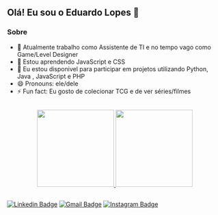 ## Olá! Eu sou o Eduardo Lopes 👋

### Sobre
- 🔭 Atualmente trabalho como Assistente de TI e no tempo vago como Game/Level Designer
- 🌱 Estou aprendendo JavaScript e CSS
- 👯 Eu estou disponivel para participar em projetos utilizando Python, Java , JavaScript e PHP
- 😄 Pronouns: ele/dele
- ⚡ Fun fact: Eu gosto de colecionar TCG e de ver séries/filmes

##

 <div align="center">
  <a href="https://github.com/Dubiscos">
  <img height="180em" src="https://github-readme-stats-sigma-five.vercel.app/api?username=Dubiscos&show_icons=true&theme=cobalt&include_all_commits=true&count_private=true"/>
  <img height="180em" src="https://github-readme-stats-sigma-five.vercel.app/api/top-langs/?username=Dubiscos&layout=compact&langs_count=7&theme=cobalt"/>
</div>

##

[![Linkedin Badge](https://img.shields.io/badge/-LinkedIn-blue?style=flat-square&logo=Linkedin&logoColor=white&link=https://www.linkedin.com/in/edu-lopes/)](https://www.linkedin.com/in/edu-lopes/)
[![Gmail Badge](https://img.shields.io/badge/-Gmail-%23EA4335?style=flat-square&logo=Gmail&logoColor=white&link=mailto:edulopesfe@gmail.com)](mailto:edulopesfe@gmail.com)
[![Instagram Badge](https://img.shields.io/badge/-Instagram-%23E4405F?style=flat-square&logo=instagram&logoColor=white&link=https://www.instagram.com/dubiscos/)](https://www.instagram.com/dubiscos/)

<!--
**Dubiscos/Dubiscos** is a ✨ _special_ ✨ repository because its `README.md` (this file) appears on your GitHub profile.
- 🔭 I’m currently working on ...
- 🌱 I’m currently learning ...
- 👯 I’m looking to collaborate on ...
- 🤔 I’m looking for help with ...
- 💬 Ask me about ...
- 📫 How to reach me: ...
- 😄 Pronouns: ele/dele
- ⚡ Fun fact: ...
-->
